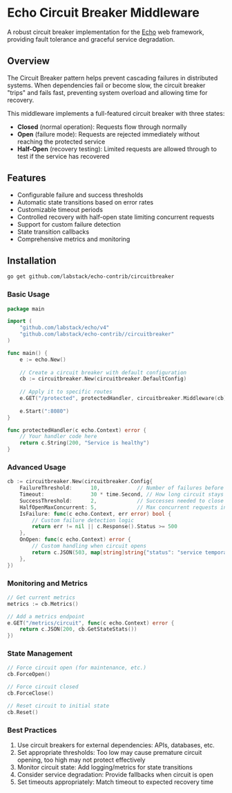 # Echo Circuit Breaker Middleware

A robust circuit breaker implementation for the [Echo](https://echo.labstack.com/) web framework, providing fault tolerance and graceful service degradation.

## Overview

The Circuit Breaker pattern helps prevent cascading failures in distributed systems. When dependencies fail or become slow, the circuit breaker "trips" and fails fast, preventing system overload and allowing time for recovery.

This middleware implements a full-featured circuit breaker with three states:

- **Closed** (normal operation): Requests flow through normally
- **Open** (failure mode): Requests are rejected immediately without reaching the protected service
- **Half-Open** (recovery testing): Limited requests are allowed through to test if the service has recovered

## Features

- Configurable failure and success thresholds
- Automatic state transitions based on error rates
- Customizable timeout periods
- Controlled recovery with half-open state limiting concurrent requests
- Support for custom failure detection
- State transition callbacks
- Comprehensive metrics and monitoring

## Installation

```bash
go get github.com/labstack/echo-contrib/circuitbreaker
```

### Basic Usage

```go
package main

import (
    "github.com/labstack/echo/v4"
    "github.com/labstack/echo-contrib//circuitbreaker"
)

func main() {
    e := echo.New()
    
    // Create a circuit breaker with default configuration
    cb := circuitbreaker.New(circuitbreaker.DefaultConfig)
    
    // Apply it to specific routes
    e.GET("/protected", protectedHandler, circuitbreaker.Middleware(cb))
    
    e.Start(":8080")
}

func protectedHandler(c echo.Context) error {
    // Your handler code here
    return c.String(200, "Service is healthy")
}
```

### Advanced Usage

```go
cb := circuitbreaker.New(circuitbreaker.Config{
    FailureThreshold:      10,            // Number of failures before circuit opens
    Timeout:               30 * time.Second, // How long circuit stays open
    SuccessThreshold:      2,             // Successes needed to close circuit
    HalfOpenMaxConcurrent: 5,             // Max concurrent requests in half-open state
    IsFailure: func(c echo.Context, err error) bool {
        // Custom failure detection logic
        return err != nil || c.Response().Status >= 500
    },
    OnOpen: func(c echo.Context) error {
        // Custom handling when circuit opens
        return c.JSON(503, map[string]string{"status": "service temporarily unavailable"})
    },
})
```

### Monitoring and Metrics

```go
// Get current metrics
metrics := cb.Metrics()

// Add a metrics endpoint
e.GET("/metrics/circuit", func(c echo.Context) error {
    return c.JSON(200, cb.GetStateStats())
})
```

### State Management

```go
// Force circuit open (for maintenance, etc.)
cb.ForceOpen()

// Force circuit closed
cb.ForceClose()

// Reset circuit to initial state
cb.Reset()
```

### Best Practices

1. Use circuit breakers for external dependencies: APIs, databases, etc.
2. Set appropriate thresholds: Too low may cause premature circuit opening, too high may not protect effectively
3. Monitor circuit state: Add logging/metrics for state transitions
4. Consider service degradation: Provide fallbacks when circuit is open
5. Set timeouts appropriately: Match timeout to expected recovery time
